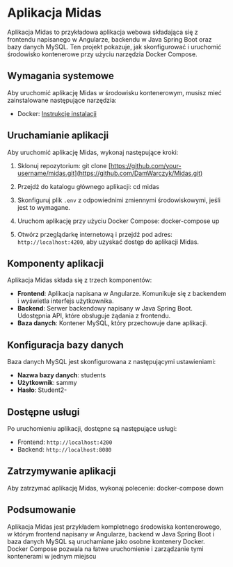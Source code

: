 # Aplikacja Midas

Aplikacja Midas to przykładowa aplikacja webowa składająca się z frontendu napisanego w Angularze, backendu w Java Spring Boot oraz bazy danych MySQL. Ten projekt pokazuje, jak skonfigurować i uruchomić środowisko kontenerowe przy użyciu narzędzia Docker Compose.

## Wymagania systemowe

Aby uruchomić aplikację Midas w środowisku kontenerowym, musisz mieć zainstalowane następujące narzędzia:

- Docker: [Instrukcje instalacji](https://docs.docker.com/engine/install/)

## Uruchamianie aplikacji

Aby uruchomić aplikację Midas, wykonaj następujące kroki:

1. Sklonuj repozytorium:
git clone [https://github.com/your-username/midas.git](https://github.com/DamWarczyk/Midas.git)


2. Przejdź do katalogu głównego aplikacji:
cd midas


3. Skonfiguruj plik `.env` z odpowiednimi zmiennymi środowiskowymi, jeśli jest to wymagane.

4. Uruchom aplikację przy użyciu Docker Compose:
docker-compose up


5. Otwórz przeglądarkę internetową i przejdź pod adres: `http://localhost:4200`, aby uzyskać dostęp do aplikacji Midas.

## Komponenty aplikacji

Aplikacja Midas składa się z trzech komponentów:

- **Frontend**: Aplikacja napisana w Angularze. Komunikuje się z backendem i wyświetla interfejs użytkownika.
- **Backend**: Serwer backendowy napisany w Java Spring Boot. Udostępnia API, które obsługuje żądania z frontendu.
- **Baza danych**: Kontener MySQL, który przechowuje dane aplikacji.

## Konfiguracja bazy danych

Baza danych MySQL jest skonfigurowana z następującymi ustawieniami:

- **Nazwa bazy danych**: students
- **Użytkownik**: sammy
- **Hasło**: Student2-

## Dostępne usługi

Po uruchomieniu aplikacji, dostępne są następujące usługi:

- Frontend: `http://localhost:4200`
- Backend: `http://localhost:8080`

## Zatrzymywanie aplikacji

Aby zatrzymać aplikację Midas, wykonaj polecenie:
docker-compose down


## Podsumowanie

Aplikacja Midas jest przykładem kompletnego środowiska kontenerowego, w którym frontend napisany w Angularze, backend w Java Spring Boot i baza danych MySQL są uruchamiane jako osobne kontenery Docker. Docker Compose pozwala na łatwe uruchomienie i zarządzanie tymi kontenerami w jednym miejscu


